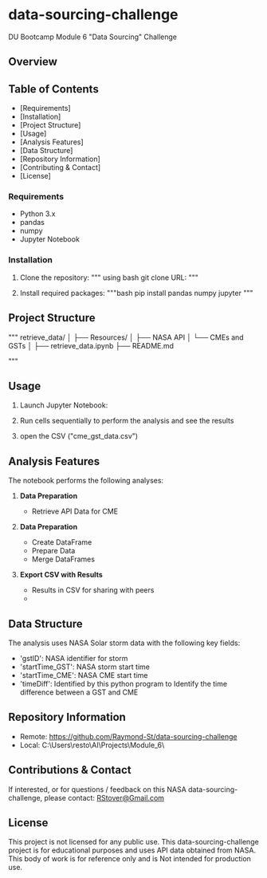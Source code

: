 # data-sourcing-challenge
DU Bootcamp Module 6 "Data Sourcing" Challenge


## Overview
## Table of Contents
- [Requirements]
- [Installation]
- [Project Structure]
- [Usage]
- [Analysis Features]
- [Data Structure]
- [Repository Information]
- [Contributing & Contact]
- [License]

### Requirements
- Python 3.x
- pandas
- numpy
- Jupyter Notebook

### Installation
1. Clone the repository:
"""
using bash
git clone URL: 
"""

2. Install required packages:
"""bash
pip install pandas numpy jupyter
"""

## Project Structure
"""
retrieve_data/
│
├── Resources/
│   ├── NASA API
│   └── CMEs and GSTs
│
├── retrieve_data.ipynb
├── README.md

"""

## Usage
1. Launch Jupyter Notebook:

2. Run cells sequentially to perform the analysis and see the results

3. open the CSV ("cme_gst_data.csv")

## Analysis Features
The notebook performs the following analyses:

1. **Data Preparation**
   - Retrieve API Data for CME

2. **Data Preparation**
   - Create DataFrame
   - Prepare Data
   - Merge DataFrames

3. **Export CSV with Results**
   - Results in CSV for sharing with peers
   - 

## Data Structure
The analysis uses NASA Solar storm data with the following key fields:
- 'gstID': NASA identifier for storm
- 'startTime_GST': NASA storm start time
- 'startTime_CME': NASA CME start time
- 'timeDiff': Identified by this python program to Identify the time difference between a GST and CME


## Repository Information
- Remote: https://github.com/Raymond-St/data-sourcing-challenge
- Local: C:\Users\resto\AI\Projects\Module_6\

## Contributions & Contact
If interested, or for questions / feedback on this NASA data-sourcing-challenge, please contact: RStover@Gmail.com

## License
This project is not licensed for any public use. This data-sourcing-challenge project is for educational purposes and uses API data obtained from NASA. This body of work is for reference only and is Not intended for production use.

